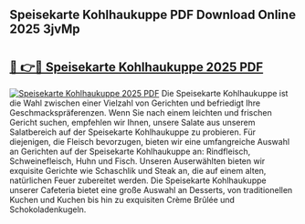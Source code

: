 ## Speisekarte Kohlhaukuppe PDF Download Online 2025 3jvMp

# <h2><a href="http://gc94l89.nevu.top/?p=Speisekarte+Kohlhaukuppe">🔗 👉🔴 Speisekarte Kohlhaukuppe 2025 PDF</a></h2>

[![Speisekarte Kohlhaukuppe 2025 PDF](https://i.imgur.com/dBaPXMq.png)](http://gc94l89.nevu.top/?p=Speisekarte+Kohlhaukuppe)
Die Speisekarte Kohlhaukuppe ist die Wahl zwischen einer Vielzahl von Gerichten und befriedigt Ihre Geschmackspräferenzen. Wenn Sie nach einem leichten und frischen Gericht suchen, empfehlen wir Ihnen, unsere Salate aus unserem Salatbereich auf der Speisekarte Kohlhaukuppe zu probieren. Für diejenigen, die Fleisch bevorzugen, bieten wir eine umfangreiche Auswahl an Gerichten auf der Speisekarte Kohlhaukuppe an: Rindfleisch, Schweinefleisch, Huhn und Fisch. Unseren Auserwählten bieten wir exquisite Gerichte wie Schaschlik und Steak an, die auf einem alten, natürlichen Feuer zubereitet werden. Die Speisekarte Kohlhaukuppe unserer Cafeteria bietet eine große Auswahl an Desserts, von traditionellen Kuchen und Kuchen bis hin zu exquisiten Crème Brûlée und Schokoladenkugeln.
